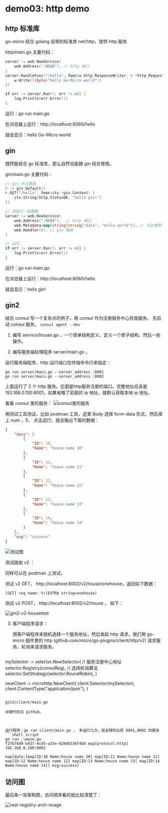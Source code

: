 # demo03: http demo

## http 标准库
go-micro 结合 golang 自带的标准库 net/http，提供 http 服务

http/main.go 主要代码：
```go
server := web.NewService(
    web.Address(":8080"), // http 端口
)
server.HandleFunc("/hello", func(w http.ResponseWriter, r *http.Request) {
    w.Write([]byte("hello Go-Micro world"))
})

if err := server.Run(); err != nil {
    log.Println(err.Error())
}
```

运行：go run main.go

在浏览器上运行：http://localhost:8080/hello

就会显示：hello Go-Micro world

## gin

既然能结合 go 标准库，那么自然也能跟 gin 结合使用。

gin/main.go 主要代码：
```go
// gin 作为路由
r := gin.Default()
r.GET("/hello", func(ctx *gin.Context) {
    ctx.String(http.StatusOK, "hello gin!")
})

// 初始化一些数据
server := web.NewService(
    web.Address(":8080"),  // http 端口
    web.Metadata(map[string]string{"data": "hello world"}), // 可以携带一些信息
    web.Handler(r), // gin 路由
)

// 运行
if err := server.Run(); err != nil {
    log.Println(err.Error())
}
```
运行：go run main.go

在浏览器上运行：http://localhost:8080/hello

就会显示：hello gin!

## gin2

结合 consul 写一个复杂点的例子，用 consul 作为注册服务中心存放服务。
先启动 consul 服务， `consul agent --dev`

1. 编写 service/house.go ，一个简单结构定义，定义一个房子结构，然后一些操作。

2. 编写服务端处理程序 server/main.go 。

  

运行服务端程序，http 运行端口在终端命令行来指定：
```shell script
go run server/main.go --server_address :8001
go run server/main.go --server_address :8002
```
上面运行了 2 个 http 服务。后面是http服务注册的端口。完整地址应该是 192.168.0.100:8001，如果省略了前面的 ip 地址，就默认获取本地 ip 地址。

看看 consul 里的服务：
![consul里的服务](../imgs/gin2-consul-services.png)



用测试工具测试，比如 postman 工具，这里 Body 选择 form-data 形式，然后填上 num ，5，
点击运行，就会输出下面的数据：

```json
{
    "data": [
        {
            "ID": 10,
            "Name": "house name 10"
        },
        {
            "ID": 11,
            "Name": "house name 11"
        },
        {
            "ID": 12,
            "Name": "house name 12"
        },
        {
            "ID": 13,
            "Name": "house name 13"
        },
        {
            "ID": 14,
            "Name": "house name 14"
        }
    ],
    "msg": "success"
}
```
![测试图](../imgs/gin2-post-test.png)



测试路由 v2 ：

同样可以在 postman 上测试，

测试 v2 GET， http://localhost:8002/v2/house/onehouse，返回如下数据：

   ```shell script
[GET] req name: %!(EXTRA string=onehouse)
   ```


测试 v2 POST， http://localhost:8002/v2/house ， 如下：

![gin2-v2-housetest](../imgs/gin2-post-v2-housetest.png)


3. 客户端程序请求：

   用客户端程序来随机选择一个服务地址，然后发起 http 请求。我们用 go-micro 插件里的 http (github.com/micro/go-plugins/client/http/v2) 请求服务，轮询来请求服务。

   ```go
mySelector := selector.NewSelector(
       // 服务注册中心地址
       selector.Registry(consulReg),
       // 选择轮询算法
       selector.SetStrategy(selector.RoundRobin),
   )
   
   newClient := microhttp.NewClient(
       client.Selector(mySelector),
       client.ContentType("application/json"),
   )
   ```
   
   gin2/client/main.go
   
   详细代码见 github。
   
   
   
   运行程序：go run client/main.go ， 多运行几次，就会随机出现 8001,8002 的服务
```shell script
 go run .\main.go
 f27b74d9-b437-4cd5-a25e-620d9336f4b8 map[protocol:http] 192.168.0.100:8002
 
 map[data:[map[ID:10 Name:house name 10] map[ID:11 Name:house name 11] map[ID:12 Name:house name 12] map[ID:13 Name:house name 13] map[ID:14 Name:house name 14]] msg:success]
```

   

## 访问图

最后来一张架构图，访问顺序看的就比较清楚了：

![rest-registry-arch-image](../imgs/rest-registry-full-image.png)